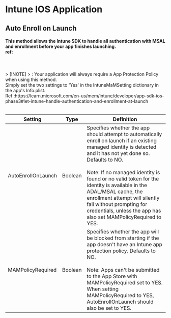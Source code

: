 # Intune IOS Application
## Auto Enroll on Launch 
#### This method allows the Intune SDK to handle all authentication with MSAL and enrollment before your app finishes launching. <br> ref:
<br>
<br>
> [!NOTE]
> : Your application will always require a App Protection Policy when using this method.
<br> Simply set the two settings to 'Yes' in the IntuneMaMSetting dictionary in the app's Info.plist.
<br>
Ref :https://learn.microsoft.com/en-us/mem/intune/developer/app-sdk-ios-phase3#let-intune-handle-authentication-and-enrollment-at-launch
<br>
<br>
<table aria-label="Table 3" class="table table-sm margin-top-none">
<thead>
<tr>
<th>Setting</th>
<th>Type</th>
<th>Definition</th>
</tr>
</thead>
<tbody>
<tr>
<td>AutoEnrollOnLaunch</td>
<td>Boolean</td>
<td>Specifies whether the app should attempt to automatically enroll on launch if an existing managed identity is detected and it has not yet done so. Defaults to NO. <br><br> Note: If no managed identity is found or no valid token for the identity is available in the ADAL/MSAL cache, the enrollment attempt will silently fail without prompting for credentials, unless the app has also set MAMPolicyRequired to YES.</td>
</tr>
<tr>
<td>MAMPolicyRequired</td>
<td>Boolean</td>
<td>Specifies whether the app will be blocked from starting if the app doesn't have an Intune app protection policy. Defaults to NO. <br><br> Note: Apps can't be submitted to the App Store with MAMPolicyRequired set to YES. When setting MAMPolicyRequired to YES, AutoEnrollOnLaunch should also be set to YES.</td>
</tr>
</tbody>
</table>
